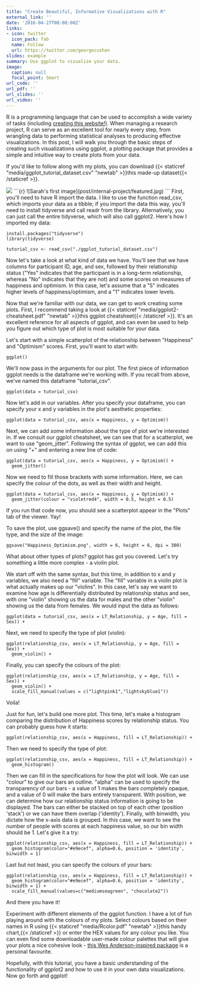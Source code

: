 ```yaml
---
title: "Create Beautiful, Informative Visualizations with R"
external_link: ''
date: '2016-04-27T00:00:00Z'
links:
- icon: twitter
  icon_pack: fab
  name: Follow
  url: https://twitter.com/georgecushen
slides: example
summary: Use ggplot to visualize your data.
image:
  caption: null
  focal_point: Smart
url_code: ''
url_pdf: ''
url_slides: ''
url_video: ''
---
```


R is a programming language that can be used to accomplish a wide variety of tasks (including [creating this website!)](https://wowchemy.com/docs/). When managing a research project, R can serve as an excellent tool for nearly every step, from wrangling data to performing statistical analyses to producing effective visualizations. In this post, I will walk you through the basic steps of creating such visualizations using ggplot, a plotting package that provides a simple and intuitive way to create plots from your data.

If you'd like to follow along with my plots, you can download {{< staticref "media/ggplot_tutorial_dataset.csv" "newtab" >}}this made-up dataset{{< /staticref >}}.

<img src="post/internal-project/featured.jpg">
```{r}
![Sarah's first image](post/internal-project/featured.jpg)
```
First, you'll need to have R import the data. I like to use the function read_csv, which imports your data as a tibble; if you import the data this way, you'll need to install tidyverse and call readr from the library. Alternatively, you can just call the entire tidyverse, which will also call ggplot2. Here's how I imported my data: 

```{r}
install.packages("tidyverse")
library(tidyverse)

tutorial_csv <- read_csv("./ggplot_tutorial_dataset.csv")
```

Now let's take a look at what kind of data we have. You'll see that we have columns for participant ID, age, and sex, followed by their relationship status ("Yes" indicates that the participant is in a long-term relationship, whereas "No" indicates that they are not) and some scores on measures of happiness and optimism. In this case, let's assume that a "5" indicates higher levels of happiness/optimism, and a "1" indicates lower levels. 

Now that we're familiar with our data, we can get to work creating some plots. First, I recommend taking a look at {{< staticref "media/ggplot2-cheatsheet.pdf" "newtab" >}}this ggplot cheatsheet{{< /staticref >}}. It's an excellent reference for all aspects of ggplot, and can even be used to help you figure out which type of plot is most suitable for your data.


Let's start with a simple scatterplot of the relationship between "Happiness" and "Optimism" scores. First, you'll want to start with:

```{r}
ggplot()
```

We'll now pass in the arguments for our plot. The first piece of information ggplot needs is the dataframe we're working with. If you recall from above, we've named this dataframe "tutorial_csv". 

```{r}
ggplot(data = tutorial_csv)
```

Now let's add in our variables. After you specify your dataframe, you can specify your x and y variables in the plot's aesthetic properties:

```{r}
ggplot(data = tutorial_csv, aes(x = Happiness, y = Optimism)) 
```

Next, we can add some information about the type of plot we're interested in. If we consult our ggplot cheatsheet, we can see that for a scatterplot, we want to use "geom_jitter". Following the syntax of ggplot, we can add this on using "+" and entering a new line of code: 

```{r}
ggplot(data = tutorial_csv, aes(x = Happiness, y = Optimism)) +
  geom_jitter()
```

Now we need to fill those brackets with some information. Here, we can specify the colour of the dots, as well as their width and height.

```{r}
ggplot(data = tutorial_csv, aes(x = Happiness, y = Optimism)) +
  geom_jitter(colour = "violetred4", width = 0.5, height = 0.5)
```

If you run that code now, you should see a scatterplot appear in the "Plots" tab of the viewer. Yay! 

To save the plot, use ggsave() and specify the name of the plot, the file type, and the size of the image: 

```{r}
ggsave("Happiness_Optimism.png", width = 6, height = 6, dpi = 300)
```

What about other types of plots? ggplot has got you covered. Let's try something a little more complex - a violin plot. 

We start off with the same syntax, but this time, in addition to x and y variables, we also need a "fill" variable. The "fill" variable in a violin plot is what actually makes up our "violins". In this case, let's say we want to examine how age is differentially distributed by relationship status and sex, with one "violin" showing us the data for males and the other "violin" showing us the data from females. We would input the data as follows:


```{r}
ggplot(data = tutorial_csv, aes(x = LT_Relationship, y = Age, fill = Sex)) +
```
Next, we need to specify the type of plot (violin):

```{r}
ggplot(relationship_csv, aes(x = LT_Relationship, y = Age, fill = Sex)) +
  geom_violin() +
```

Finally, you can specify the colours of the plot:

```{r}
ggplot(relationship_csv, aes(x = LT_Relationship, y = Age, fill = Sex)) +
  geom_violin() +
  scale_fill_manual(values = c("lightpink1","lightskyblue1")) 
```

Voila! 

Just for fun, let's build one more plot. This time, let's make a histogram comparing the distribution of Happiness scores by relationship status. You can probably guess how it starts:

```{r}
ggplot(relationship_csv, aes(x = Happiness, fill = LT_Relationship)) +
```
Then we need to specify the type of plot:

```{r}
ggplot(relationship_csv, aes(x = Happiness, fill = LT_Relationship)) +
  geom_histogram()
```

Then we can fill in the specifications for how the plot will look. We can use "colour" to give our bars an outline. "alpha" can be used to specify the transparency of our bars - a value of 1 makes the bars completely opaque, and a value of 0 will make the bars entirely transparent. With position, we can determine how our relationship status information is going to be displayed. The bars can either be stacked on top of each other (position 'stack') or we can have them overlap ('identity'). Finally, with binwidth, you dictate how the x-axis data is grouped. In this case, we want to see the number of people with scores at each happiness value, so our bin width should be 1. Let's give it a try:

```{r}
ggplot(relationship_csv, aes(x = Happiness, fill = LT_Relationship)) +
  geom_histogram(color="#e9ecef", alpha=0.6, position = 'identity', binwidth = 1) 
```

Last but not least, you can specify the colours of your bars:

```{r}
ggplot(relationship_csv, aes(x = Happiness, fill = LT_Relationship)) +
  geom_histogram(color="#e9ecef", alpha=0.6, position = 'identity', binwidth = 1) +
  scale_fill_manual(values=c("mediumseagreen", "chocolate2"))
```

And there you have it! 

Experiment with different elements of the ggplot function. I have a lot of fun playing around with the colours of my plots. Select colours based on their names in R using {{< staticref "media/Rcolor.pdf" "newtab" >}}this handy chart,{{< /staticref >}} or enter the HEX values for any colour you like. You can even find some downloadable user-made colour palettes that will give your plots a nice cohesive look - [this Wes Anderson-inspired package](https://github.com/karthik/wesanderson) is a personal favourite. 

Hopefully, with this tutorial, you have a basic understanding of the functionality of ggplot2 and how to use it in your own data visualizations. Now go forth and ggplot!

